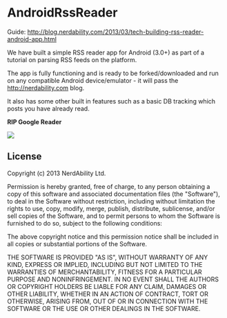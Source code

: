 <h1>AndroidRssReader</h1>

Guide: http://blog.nerdability.com/2013/03/tech-building-rss-reader-android-app.html

We have built a simple RSS reader app for Android (3.0+) as part of a tutorial on parsing RSS feeds on the platform. 

The app is fully functioning and is ready to be forked/downloaded and run on any compatible Android device/emulator - it will pass the http://nerdability.com blog.

It also has some other built in features such as a basic DB tracking which posts you have already read.

<b>RIP Google Reader</b>

<img src="http://3.bp.blogspot.com/-dw3wFuUK3d8/UUjVhO6kZhI/AAAAAAAAAE0/Zm2CLAj61yY/s640/rss_reader.png" />

<h2>License</h2>

Copyright (c) 2013 NerdAbility Ltd.

Permission is hereby granted, free of charge, to any person obtaining a copy of this software and associated documentation files (the "Software"), to deal in the Software without restriction, including without limitation the rights to use, copy, modify, merge, publish, distribute, sublicense, and/or sell copies of the Software, and to permit persons to whom the Software is furnished to do so, subject to the following conditions:

The above copyright notice and this permission notice shall be included in all copies or substantial portions of the Software.

THE SOFTWARE IS PROVIDED "AS IS", WITHOUT WARRANTY OF ANY KIND, EXPRESS OR IMPLIED, INCLUDING BUT NOT LIMITED TO THE WARRANTIES OF MERCHANTABILITY, FITNESS FOR A PARTICULAR PURPOSE AND NONINFRINGEMENT. IN NO EVENT SHALL THE AUTHORS OR COPYRIGHT HOLDERS BE LIABLE FOR ANY CLAIM, DAMAGES OR OTHER LIABILITY, WHETHER IN AN ACTION OF CONTRACT, TORT OR OTHERWISE, ARISING FROM, OUT OF OR IN CONNECTION WITH THE SOFTWARE OR THE USE OR OTHER DEALINGS IN THE SOFTWARE.

